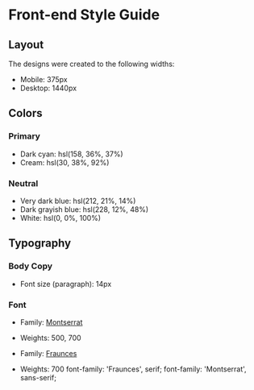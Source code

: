 # Front-end Style Guide

## Layout

The designs were created to the following widths:

- Mobile: 375px
- Desktop: 1440px

## Colors

### Primary

- Dark cyan: hsl(158, 36%, 37%)
- Cream: hsl(30, 38%, 92%)

### Neutral

- Very dark blue: hsl(212, 21%, 14%)
- Dark grayish blue: hsl(228, 12%, 48%)
- White: hsl(0, 0%, 100%)

## Typography

### Body Copy

- Font size (paragraph): 14px

### Font

- Family: [Montserrat]()
- Weights: 500, 700

- Family: [Fraunces](https://fonts.google.com/specimen/Fraunces)
- Weights: 700
font-family: 'Fraunces', serif;
font-family: 'Montserrat', sans-serif;